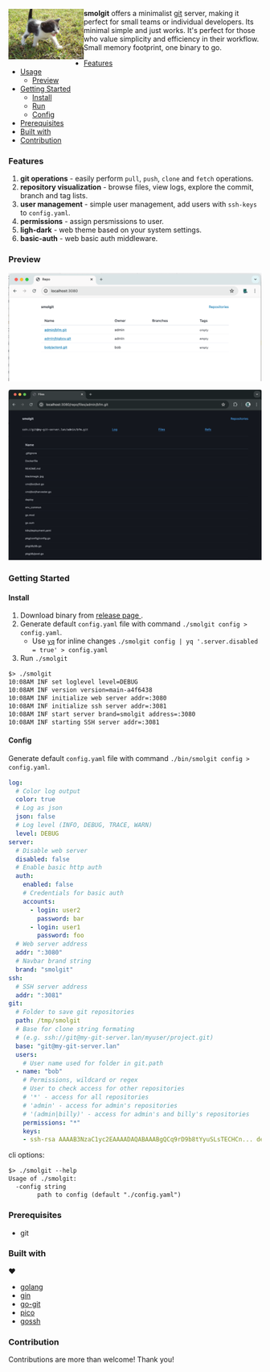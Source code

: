 
<a href="https://en.wiktionary.org/wiki/smol"><img align="left" src="assets/smol-kitten.jpg" alt="a smol cat by Ron whisky" width="150" height="100" /></a>

**smolgit** offers a minimalist [git](https://git-scm.com/) server, making it perfect for small teams or individual developers. Its minimal simple and just works. It's perfect for those who value simplicity and efficiency in their workflow. Small memory footprint, one binary to go.

<!-- toc -->
- [Features](#features)
- [Usage](#usage)
  - [Preview](#preview)
- [Getting Started](#getting-started)
  - [Install](#install)
  - [Run](#run)
  - [Config](#config)
- [Prerequisites](#prerequisites)
- [Built with](#built-with)
- [Contribution](#contribution)
<!-- /toc -->

### Features

1. **git operations** - easily perform `pull`, `push`, `clone` and `fetch` operations.
1. **repository visualization** - browse files, view logs, explore the commit, branch and tag lists.
1. **user management** - simple user management, add users with `ssh-keys` to `config.yaml`.
1. **permissions** - assign persmissions to user.
1. **ligh-dark** - web theme based on your system settings.
1. **basic-auth** - web basic auth middleware.

### Preview

<p align="center">
   <img src="assets/web_1.png" alt="screenshot" width="700" />
</p>
<p align="center">
   <img src="assets/web_2.png" alt="screenshot" width="700" />
</p>


### Getting Started

#### Install

1. Download binary from [ release page ](https://github.com/roman-kiselenko/smolgit/releases).
1. Generate default `config.yaml` file with command `./smolgit config > config.yaml`.
    - Use [`yq`](https://github.com/mikefarah/yq) for inline changes `./smolgit config | yq '.server.disabled = true' > config.yaml`
1. Run `./smolgit`

```shell
$> ./smolgit
10:08AM INF set loglevel level=DEBUG
10:08AM INF version version=main-a4f6438
10:08AM INF initialize web server addr=:3080
10:08AM INF initialize ssh server addr=:3081
10:08AM INF start server brand=smolgit address=:3080
10:08AM INF starting SSH server addr=:3081
```

#### Config

Generate default `config.yaml` file with command `./bin/smolgit config > config.yaml`.

```yaml
log:
  # Color log output
  color: true
  # Log as json
  json: false
  # Log level (INFO, DEBUG, TRACE, WARN)
  level: DEBUG
server:
  # Disable web server
  disabled: false
  # Enable basic http auth
  auth:
    enabled: false
    # Credentials for basic auth
    accounts:
      - login: user2
        password: bar
      - login: user1
        password: foo
  # Web server address
  addr: ":3080"
  # Navbar brand string
  brand: "smolgit"
ssh:
  # SSH server address
  addr: ":3081"
git:
  # Folder to save git repositories
  path: /tmp/smolgit
  # Base for clone string formating
  # (e.g. ssh://git@my-git-server.lan/myuser/project.git)
  base: "git@my-git-server.lan"
  users:
    # User name used for folder in git.path
  - name: "bob"
    # Permissions, wildcard or regex
    # User to check access for other repositories
    # '*' - access for all repositories
    # 'admin' - access for admin's repositories
    # '(admin|billy)' - access for admin's and billy's repositories
    permissions: "*"
    keys:
    - ssh-rsa AAAAB3NzaC1yc2EAAAADAQABAAABgQCq9rD9b8tYyuSLsTECHCn... developer@mail.com
```

cli options:

```shell
$> ./smolgit --help
Usage of ./smolgit:
  -config string
        path to config (default "./config.yaml")
```

### Prerequisites

- git

### Built with

:heart:

- [golang](https://go.dev/)
- [gin](https://github.com/gin-gonic/gin)
- [go-git](https://github.com/go-git/go-git)
- [pico](https://picocss.com/docs)
- [gossh](https://github.com/gliderlabs/ssh)

### Contribution

Contributions are more than welcome! Thank you!
